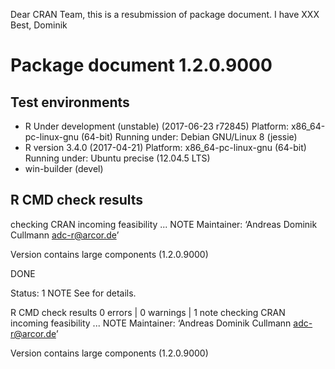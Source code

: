Dear CRAN Team,
this is a resubmission of package document. I have
XXX
Best, Dominik

# Package  document 1.2.0.9000
## Test  environments  
- R Under development (unstable) (2017-06-23 r72845)
  Platform: x86_64-pc-linux-gnu (64-bit)
  Running under: Debian GNU/Linux 8 (jessie) 
- R version 3.4.0 (2017-04-21)
  Platform: x86_64-pc-linux-gnu (64-bit)
  Running under: Ubuntu precise (12.04.5 LTS) 
- win-builder (devel) 

## R CMD check results
checking CRAN incoming feasibility ... NOTE
Maintainer: ‘Andreas Dominik Cullmann <adc-r@arcor.de>’

Version contains large components (1.2.0.9000)

DONE

Status: 1 NOTE
See
for details.


R CMD check results
0 errors | 0 warnings | 1 note 
checking CRAN incoming feasibility ... NOTE
Maintainer: ‘Andreas Dominik Cullmann <adc-r@arcor.de>’

Version contains large components (1.2.0.9000)


